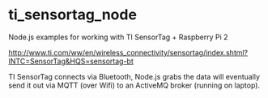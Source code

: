 # ti_sensortag_node
Node.js examples for working with TI SensorTag + Raspberry Pi 2

http://www.ti.com/ww/en/wireless_connectivity/sensortag/index.shtml?INTC=SensorTag&HQS=sensortag-bt

TI SensorTag connects via Bluetooth, Node.js grabs the data
will eventually send it out via MQTT (over Wifi) to an ActiveMQ broker (running on laptop).

